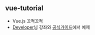 ## vue-tutorial
* Vue.js 끄적끄적
* [Developer](https://velopert.com/category/dev-log/tech-log/vue-js)님 강좌와 [공식가이드](https://kr.vuejs.org/v2/guide/)에서 예제 
